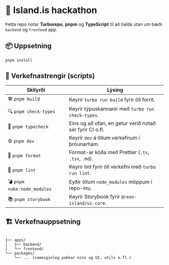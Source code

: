 # 🧰 Island.is hackathon

Þetta repo notar **Turborepo**, **pnpm** og **TypeScript** til að halda utan um bæði `backend` og `frontend` app.

## 📦 Uppsetning

```bash
pnpm install
```

## 🚀 Verkefnastrengir (scripts)

| Skilyrði         | Lýsing                                                                 |
|------------------|------------------------------------------------------------------------|
| 🛠 `pnpm build`     | Keyrir `turbo run build` fyrir öll forrit.                           |
| 🔍 `pnpm check-types` | Keyrir týpuskannanir með `turbo run check-types`.                  |
| 🧪 `pnpm typecheck`   | Eins og að ofan, en getur verið notað sér fyrir CI o.fl.            |
| ⚙️ `pnpm dev`       | Keyrir `dev` á öllum verkefnum í þróunarham.                         |
| 💅 `pnpm format`    | Format-ar kóða með Prettier (`.ts`, `.tsx`, `.md`).                  |
| 🧹 `pnpm lint`      | Keyrir lint fyrir öll verkefni með `turbo run lint`.                |
| 💣 `pnpm nuke:node_modules` | Eyðir öllum `node_modules` möppum í repo-inu.                  |
| 📚 `pnpm storybook` | Keyrir Storybook fyrir `@reon-island/ui-core`.                      |

## 🏗 Verkefnauppsetning

```
.
├── apps/
│   ├── backend/
│   └── frontend/
└── packages/
    └── ... (sameiginleg pakkar eins og UI, utils o.fl.)
```
